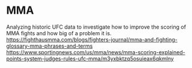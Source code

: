 # MMA
Analyzing historic UFC data to investigate how to improve the scoring of MMA fights and how big of a problem it is.
https://fighthausmma.com/blogs/fighters-journal/mma-and-fighting-glossary-mma-phrases-and-terms
https://www.sportingnews.com/us/mma/news/mma-scoring-explained-points-system-judges-rules-ufc-mma/m3yxbktzq5osuieax6qkmlny
